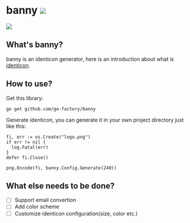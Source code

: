 # banny ![](https://travis-ci.org/go-factory/banny.svg?branch=master)

![](https://github.com/go-factory/banny/blob/master/logo.png)

## What's banny?
banny is an identicon generator, here is an introduction about what is [identicon](https://en.wikipedia.org/wiki/Identicon).

## How to use?
Get this library:
```
go get github.com/go-factory/banny
```
Generate identicon, you can generate it in your own project directory just like this:
```golang
fi, err := os.Create("logo.png")
if err != nil {
  log.Fatal(err)
}
defer fi.Close()

png.Encode(fi, banny.Config.Generate(240))
```

## What else needs to be done?
- [ ] Support email convertion
- [ ] Add color scheme
- [ ] Customize identicon configuration(size, color etc.)
